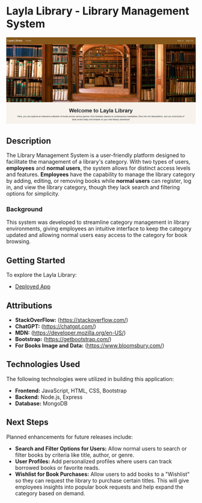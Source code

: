 # Layla Library - Library Management System
![Library System Screenshot](./assets/welcome.PNG)

## Description

The Library Management System is a user-friendly platform designed to facilitate the management of a library's category. With two types of users, **employees** and **normal users**, the system allows for distinct access levels and features. **Employees** have the capability to manage the library category by adding, editing, or removing books while **normal users** can register, log in, and view the library category, though they lack search and filtering options for simplicity.

### Background

This system was developed to streamline category management in library environments, giving employees an intuitive interface to keep the category updated and allowing normal users easy access to the category for book browsing.

## Getting Started

To explore the Layla Library:

- [Deployed App](https://layla-library-6baab3612270.herokuapp.com/)

## Attributions
- **StackOverFlow:** (https://stackoverflow.com/)
- **ChatGPT:** (https://chatgpt.com/)
- **MDN:** (https://developer.mozilla.org/en-US/)
- **Bootstrap:** (https://getbootstrap.com/)
- **For Books Image and Data:** (https://www.bloomsbury.com/)
  
## Technologies Used

The following technologies were utilized in building this application:

- **Frontend:** JavaScript, HTML, CSS, Bootstrap
- **Backend:** Node.js, Express
- **Database:** MongoDB

## Next Steps

Planned enhancements for future releases include:

- **Search and Filter Options for Users:** Allow normal users to search or filter books by criteria like title, author, or genre.
- **User Profiles:** Add personalized profiles where users can track borrowed books or favorite reads.
- **Wishlist for Book Purchases:** Allow users to add books to a "Wishlist" so they can request the library to purchase certain titles. This will give employees insights into popular book requests and help expand the category based on demand.


